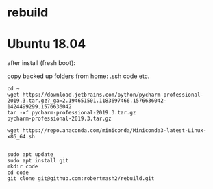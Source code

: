 # rebuild

# Ubuntu 18.04
after install (fresh boot):

copy backed up folders from home:
.ssh
code
etc.



```
cd ~
wget https://download.jetbrains.com/python/pycharm-professional-2019.3.tar.gz?_ga=2.194651501.1183697466.1576636042-1424499299.1576636042
tar -xf pycharm-professional-2019.3.tar.gz
pycharm-professional-2019.3.tar.gz

wget https://repo.anaconda.com/miniconda/Miniconda3-latest-Linux-x86_64.sh


sudo apt update
sudo apt install git
mkdir code
cd code
git clone git@github.com:robertmash2/rebuild.git

```
